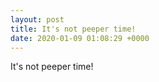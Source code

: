 ```yaml
---
layout: post
title: It's not peeper time!
date: 2020-01-09 01:08:29 +0000
---
```


It's not peeper time!

